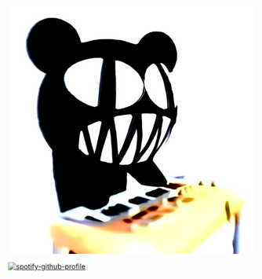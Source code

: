

![ptv](https://github.com/bulletprooflove/bulletprooflove/blob/main/420af7fd4783428be3e2400cf425552f.jpg?raw=true)


[![spotify-github-profile](https://spotify-github-profile.kittinanx.com/api/view?uid=31yzvdqxx5baqlmjupeqjzs3mr5a&cover_image=true&theme=natemoo-re&show_offline=true&background_color=121212&interchange=true&bar_color=a86340&bar_color_cover=false)](https://spotify-github-profile.kittinanx.com/api/view?uid=31yzvdqxx5baqlmjupeqjzs3mr5a&redirect=true)
